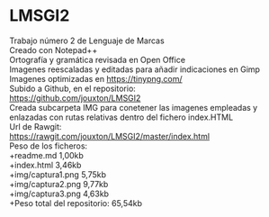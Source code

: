 # LMSGI2
Trabajo número 2 de Lenguaje de Marcas  
Creado con Notepad++  
Ortografía y gramática revisada en Open Office  
Imagenes reescaladas y editadas para añadir indicaciones en Gimp  
Imagenes optimizadas en https://tinypng.com/  
Subido a Github, en el repositorio:  
https://github.com/jouxton/LMSGI2  
Creada subcarpeta IMG para conetener las imagenes empleadas y enlazadas con rutas relativas dentro del fichero index.HTML  
Url de Rawgit:  
https://rawgit.com/jouxton/LMSGI2/master/index.html  
Peso de los ficheros:  
+readme.md         1,00kb  
+index.html        3,46kb  
+img/captura1.png  5,75kb  
+img/captura2.png  9,77kb  
+img/captura3.png  4,63kb  
+Peso total del repositorio: 65,54kb
